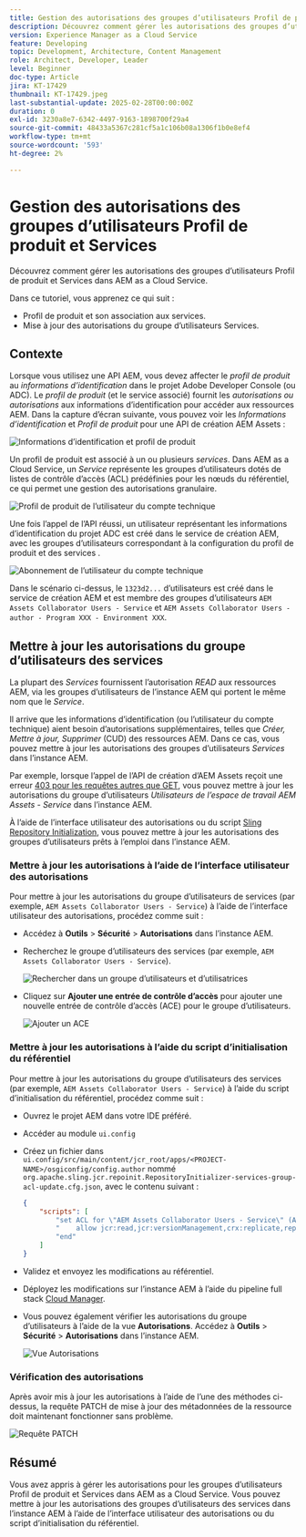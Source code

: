 ```yaml
---
title: Gestion des autorisations des groupes d’utilisateurs Profil de produit et Services
description: Découvrez comment gérer les autorisations des groupes d’utilisateurs Profil de produit et Services dans AEM as a Cloud Service.
version: Experience Manager as a Cloud Service
feature: Developing
topic: Development, Architecture, Content Management
role: Architect, Developer, Leader
level: Beginner
doc-type: Article
jira: KT-17429
thumbnail: KT-17429.jpeg
last-substantial-update: 2025-02-28T00:00:00Z
duration: 0
exl-id: 3230a8e7-6342-4497-9163-1898700f29a4
source-git-commit: 48433a5367c281cf5a1c106b08a1306f1b0e8ef4
workflow-type: tm+mt
source-wordcount: '593'
ht-degree: 2%

---
```


# Gestion des autorisations des groupes d’utilisateurs Profil de produit et Services

Découvrez comment gérer les autorisations des groupes d’utilisateurs Profil de produit et Services dans AEM as a Cloud Service.

Dans ce tutoriel, vous apprenez ce qui suit :

- Profil de produit et son association aux services.
- Mise à jour des autorisations du groupe d’utilisateurs Services.

## Contexte

Lorsque vous utilisez une API AEM, vous devez affecter le _profil de produit_ au _informations d’identification_ dans le projet Adobe Developer Console (ou ADC). Le _profil de produit_ (et le service associé) fournit les _autorisations ou autorisations_ aux informations d’identification pour accéder aux ressources AEM. Dans la capture d’écran suivante, vous pouvez voir les _Informations d’identification_ et _Profil de produit_ pour une API de création AEM Assets :

![ Informations d’identification et profil de produit ](../assets/how-to/API-Credentials-Product-Profile.png)

Un profil de produit est associé à un ou plusieurs _services_. Dans AEM as a Cloud Service, un _Service_ représente les groupes d’utilisateurs dotés de listes de contrôle d’accès (ACL) prédéfinies pour les nœuds du référentiel, ce qui permet une gestion des autorisations granulaire.

![ Profil de produit de l’utilisateur du compte technique ](../assets/s2s/technical-account-user-product-profile.png)

Une fois l’appel de l’API réussi, un utilisateur représentant les informations d’identification du projet ADC est créé dans le service de création AEM, avec les groupes d’utilisateurs correspondant à la configuration du profil de produit et des services .

![Abonnement de l’utilisateur du compte technique](../assets/s2s/technical-account-user-membership.png)

Dans le scénario ci-dessus, le `1323d2...` d’utilisateurs est créé dans le service de création AEM et est membre des groupes d’utilisateurs `AEM Assets Collaborator Users - Service` et `AEM Assets Collaborator Users - author - Program XXX - Environment XXX`.

## Mettre à jour les autorisations du groupe d’utilisateurs des services

La plupart des _Services_ fournissent l’autorisation _READ_ aux ressources AEM, via les groupes d’utilisateurs de l’instance AEM qui portent le même nom que le _Service_.

Il arrive que les informations d’identification (ou l’utilisateur du compte technique) aient besoin d’autorisations supplémentaires, telles que _Créer, Mettre à jour, Supprimer_ (CUD) des ressources AEM. Dans ce cas, vous pouvez mettre à jour les autorisations des groupes d’utilisateurs _Services_ dans l’instance AEM.

Par exemple, lorsque l’appel de l’API de création d’AEM Assets reçoit une erreur [403 pour les requêtes autres que GET](../use-cases/invoke-api-using-oauth-s2s.md#403-error-for-non-get-requests), vous pouvez mettre à jour les autorisations du groupe d’utilisateurs _Utilisateurs de l’espace de travail AEM Assets - Service_ dans l’instance AEM.

À l’aide de l’interface utilisateur des autorisations ou du script [Sling Repository Initialization](https://sling.apache.org/documentation/bundles/repository-initialization.html), vous pouvez mettre à jour les autorisations des groupes d’utilisateurs prêts à l’emploi dans l’instance AEM.

### Mettre à jour les autorisations à l’aide de l’interface utilisateur des autorisations

Pour mettre à jour les autorisations du groupe d’utilisateurs de services (par exemple, `AEM Assets Collaborator Users - Service`) à l’aide de l’interface utilisateur des autorisations, procédez comme suit :

- Accédez à **Outils** > **Sécurité** > **Autorisations** dans l’instance AEM.

- Recherchez le groupe d’utilisateurs des services (par exemple, `AEM Assets Collaborator Users - Service`).

  ![Rechercher dans un groupe d’utilisateurs et d’utilisatrices](../assets/how-to/search-user-group.png)

- Cliquez sur **Ajouter une entrée de contrôle d’accès** pour ajouter une nouvelle entrée de contrôle d’accès (ACE) pour le groupe d’utilisateurs.

  ![Ajouter un ACE](../assets/how-to/add-ace.png)

### Mettre à jour les autorisations à l’aide du script d’initialisation du référentiel

Pour mettre à jour les autorisations du groupe d’utilisateurs des services (par exemple, `AEM Assets Collaborator Users - Service`) à l’aide du script d’initialisation du référentiel, procédez comme suit :

- Ouvrez le projet AEM dans votre IDE préféré.

- Accéder au module `ui.config`

- Créez un fichier dans `ui.config/src/main/content/jcr_root/apps/<PROJECT-NAME>/osgiconfig/config.author` nommé `org.apache.sling.jcr.repoinit.RepositoryInitializer-services-group-acl-update.cfg.json`, avec le contenu suivant :

  ```json
  {
      "scripts": [
          "set ACL for \"AEM Assets Collaborator Users - Service\" (ACLOptions=ignoreMissingPrincipal)",
          "    allow jcr:read,jcr:versionManagement,crx:replicate,rep:write on /content/dam",
          "end"
      ]
  }
  ```

- Validez et envoyez les modifications au référentiel.

- Déployez les modifications sur l’instance AEM à l’aide du pipeline full stack [Cloud Manager](https://experienceleague.adobe.com/fr/docs/experience-manager-cloud-service/content/implementing/using-cloud-manager/cicd-pipelines/introduction-ci-cd-pipelines#full-stack-pipeline).

- Vous pouvez également vérifier les autorisations du groupe d’utilisateurs à l’aide de la vue **Autorisations**. Accédez à **Outils** > **Sécurité** > **Autorisations** dans l’instance AEM.

  ![Vue Autorisations](../assets/how-to/permissions-view.png)

### Vérification des autorisations

Après avoir mis à jour les autorisations à l’aide de l’une des méthodes ci-dessus, la requête PATCH de mise à jour des métadonnées de la ressource doit maintenant fonctionner sans problème.

![Requête PATCH](../assets/how-to/patch-request.png)

## Résumé

Vous avez appris à gérer les autorisations pour les groupes d’utilisateurs Profil de produit et Services dans AEM as a Cloud Service. Vous pouvez mettre à jour les autorisations des groupes d’utilisateurs des services dans l’instance AEM à l’aide de l’interface utilisateur des autorisations ou du script d’initialisation du référentiel.
